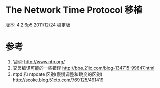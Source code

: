 # The Network Time Protocol 移植

版本: 4.2.6p5	2011/12/24 稳定版

# 参考

1. 官网: http://www.ntp.org/
2. 交叉编译可能的一些错误 http://bbs.21ic.com/blog-134715-99647.html
3. ntpd 和 ntpdate 区别(慢慢调整和跳变的区别) http://scoke.blog.51cto.com/769125/491419